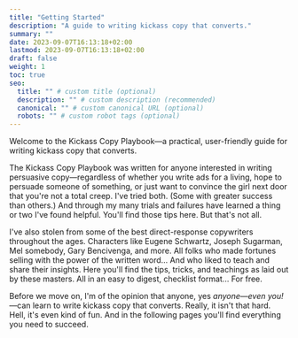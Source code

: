 ```yaml
---
title: "Getting Started"
description: "A guide to writing kickass copy that converts."
summary: ""
date: 2023-09-07T16:13:18+02:00
lastmod: 2023-09-07T16:13:18+02:00
draft: false
weight: 1
toc: true
seo:
  title: "" # custom title (optional)
  description: "" # custom description (recommended)
  canonical: "" # custom canonical URL (optional)
  robots: "" # custom robot tags (optional)
---
```

Welcome to the Kickass Copy Playbook&mdash;a practical, user-friendly guide for writing kickass copy that converts.

The Kickass Copy Playbook was written for anyone interested in writing persuasive copy&mdash;regardless of whether you write ads for a living, hope to persuade someone of something, or just want to convince the girl next door that you're not a total creep. I've tried both. (Some with greater success than others.) And through my many trials and failures have learned a thing or two I've found helpful. You'll find those tips here. But that's not all.

I've also stolen from some of the best direct-response copywriters throughout the ages. Characters like Eugene Schwartz, Joseph Sugarman, Mel somebody, Gary Bencivenga, and more. All folks who made fortunes selling with the power of the written word... And who liked to teach and share their insights. Here you'll find the tips, tricks, and teachings as laid out by these masters. All in an easy to digest, checklist format... For free.

Before we move on, I'm of the opinion that anyone, yes *anyone*&mdash;*even you!*&mdash;can learn to write kickass copy that converts. Really, it isn't that hard. Hell, it's even kind of fun. And in the following pages you'll find everything you need to succeed.
